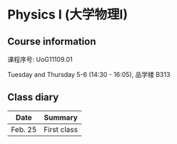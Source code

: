 # Physics I (大学物理I)
<!-- [Go to Class diary](#Class-diary) -->
## Course information

课程序号: UoG11109.01

Tuesday and Thursday 5-6 (14:30 - 16:05), 品学楼 B313

## Class diary

Date|Summary|
| -------- | ------------------- |
|Feb. 25|  First class |
